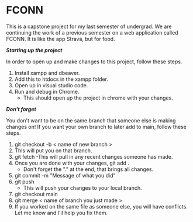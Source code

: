 # FCONN
This is a capstone project for my last semester of undergrad. We are continuing the work of a previous semester on a web application called FCONN. It is like the app Strava, but for food. 

***Starting up the project***

In order to open up and make changes to this project, follow these steps.
1. Install xampp and dbeaver.
2. Add this to htdocs in the xampp folder.
3. Open up in visual studio code.
4. Run and debug in Chrome.
    - This should open up the project in chrome with your changes.

***Don't forget***

You don't want to be on the same branch that someone else is making changes on!
If you want your own branch to later add to main, follow these steps.
1. git checkout -b < name of new branch > 
2. This will put you on that branch.
3. git fetch
   -This will pull in any recent changes someone has made.
4. Once you are done with your changes, git add . 
    - Don't forget the "." at the end, that brings all changes.
5. git commit -m "Message of what you did"
6. git push 
    - This will push your changes to your local branch.
7. git checkout main
8. git merge < name of branch you just made >
9. If you worked on the same file as someone else, you will have conflicts.
   Let me know and I'll help you fix them.
